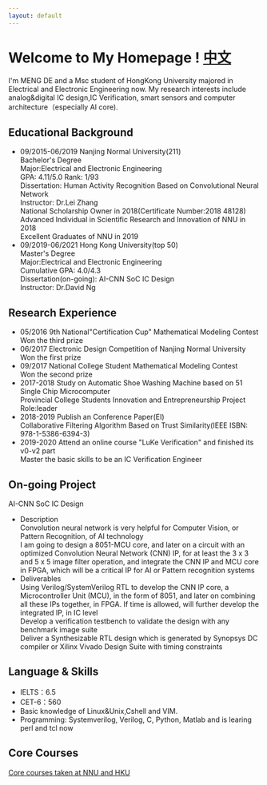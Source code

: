 ```yaml
---
layout: default
---
```


# Welcome to My Homepage !   [中文](./pub.md)

I'm MENG DE and a Msc student of HongKong University majored in Electrical and Electronic Engineering now.
My research interests include analog&digital IC design,IC Verification, smart sensors and computer architecture（especially AI core).


## Educational Background
* 09/2015-06/2019  Nanjing Normal University(211)<br />
  Bachelor's Degree<br />
  Major:Electrical and Electronic Engineering<br />
  GPA: 4.11/5.0    Rank: 1/93<br />
  Dissertation: Human Activity Recognition Based on Convolutional Neural Network<br />
  Instructor: Dr.Lei Zhang<br />
  National Scholarship Owner in 2018(Certificate Number:2018 48128)<br />
  Advanced Individual in Scientific Research and Innovation of NNU in 2018<br />
  Excellent Graduates of NNU in 2019
* 09/2019-06/2021 Hong Kong University(top 50)<br />
  Master's Degree<br />
  Major:Electrical and Electronic Engineering<br />
  Cumulative GPA: 4.0/4.3<br />
  Dissertation(on-going): AI-CNN SoC IC Design <br />
  Instructor: Dr.David Ng   <br />
  
## Research Experience
* 05/2016    9th National"Certification Cup" Mathematical Modeling Contest<br />
  Won the third prize<br />
* 06/2017    Electronic Design Competition of Nanjing Normal University<br />
  Won the first prize<br />
* 09/2017    National College Student Mathematical Modeling Contest<br />
  Won the second prize<br />  
* 2017-2018  Study on Automatic Shoe Washing Machine based on 51 Single Chip Microcomputer<br />
  Provincial College Students Innovation and Entrepreneurship Project<br />
  Role:leader<br />
* 2018-2019  Publish an Conference Paper(EI)<br />
  Collaborative Filtering Algorithm Based on Trust Similarity(IEEE ISBN: 978-1-5386-6394-3)<br />
* 2019-2020 Attend an online course "LuKe Verification" and finished its v0-v2 part<br />
  Master the basic skills to be an IC Verification Engineer<br />

## On-going Project 
AI-CNN SoC IC Design<br />
* Description<br />
Convolution neural network is very helpful for Computer Vision, or Pattern Recognition, of AI technology<br />
I am going to design a 8051-MCU core, and later on a circuit with an optimized Convolution Neural Network (CNN) IP, for at least the 3 x 3 and 5 x 5 image filter operation, and integrate the CNN IP and MCU core in FPGA, which will be a critical IP for AI or Pattern recognition systems<br />
* Deliverables<br />
Using Verilog/SystemVerilog RTL to develop the CNN IP core, a Microcontroller Unit (MCU), in the form of 8051, and later on combining all these IPs together, in FPGA. If time is allowed, will further develop the integrated IP, in IC level<br />
Develop a verification testbench to validate the design with any benchmark image suite<br />
Deliver a Synthesizable RTL design which is generated by Synopsys DC compiler or Xilinx Vivado Design Suite with timing constraints<br />
## Language & Skills
* IELTS：6.5<br />
* CET-6：560<br />
* Basic knowledge of Linux&Unix,Cshell and VIM.
* Programming: Systemverilog, Verilog, C, Python, Matlab and is learing perl and tcl now<br />

## Core Courses

[Core courses taken at NNU and HKU](./cxchen.md)




